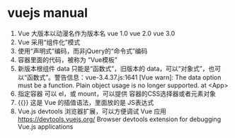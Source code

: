 # vuejs manual

1. Vue 大版本以动漫名作为版本名 vue 1.0 vue 2.0 vue 3.0
2. Vue 采用“组件化”模式
3. 使用“声明式”编码，而非jQuery的“命令式”编码
4. 容器里面的代码，被称为 “Vue模板”
5. 新版本根组件 data 只能是“函数式”，旧版本的 data，可以“对象式”，也可以“函数式”。警告信息：vue-3.4.37.js:1641 [Vue warn]: The data option must be a function. Plain object usage is no longer supported.  at \<App\>
6. 指定容器 可以 el，或 mount，可以提供 容器的CSS选择器或者元素对象
7. {{}} 这是 Vue 的插值语法，里面放的是 JS表达式
8. Vue.js devtools 浏览器扩展，可以方便调试 Vue 应用 https://devtools.vuejs.org/  Browser devtools extension for debugging Vue.js applications

